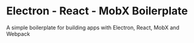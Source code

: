 # Electron - React - MobX Boilerplate

A simple boilerplate for building apps with Electron, React, MobX and Webpack
